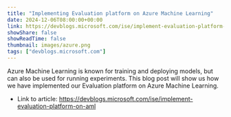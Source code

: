```yaml
---
title: "Implementing Evaluation platform on Azure Machine Learning"
date: 2024-12-06T08:00:00+00:00
link: https://devblogs.microsoft.com/ise/implement-evaluation-platform-on-aml
showShare: false
showReadTime: false
thumbnail: images/azure.png
tags: ["devblogs.microsoft.com"]
---
```

Azure Machine Learning is known for training and deploying models, but can also be used for running experiments. This blog post will show us how we have implemented our Evaluation platform on Azure Machine Learning.

- Link to article: https://devblogs.microsoft.com/ise/implement-evaluation-platform-on-aml